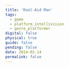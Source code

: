 ```yaml
---
title: 'Kool-Aid Man'
tags:
  - game
  - platform_intellivision
  - genre_platformer
digital: false
physical: true
guide: false
pending: false
date: 2014-02-14
permalink: false
---
```

